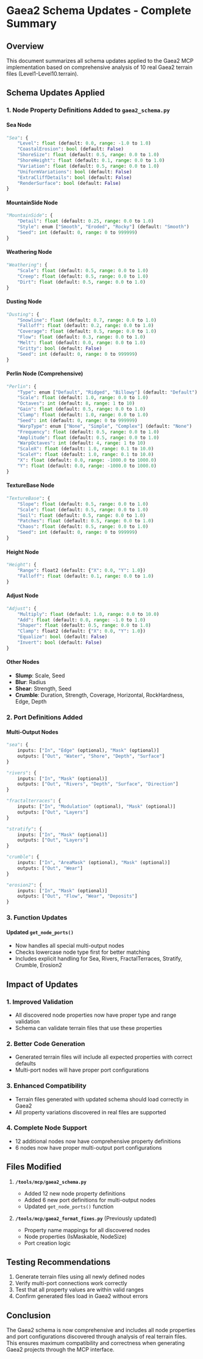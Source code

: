 # Gaea2 Schema Updates - Complete Summary

## Overview
This document summarizes all schema updates applied to the Gaea2 MCP implementation based on comprehensive analysis of 10 real Gaea2 terrain files (Level1-Level10.terrain).

## Schema Updates Applied

### 1. Node Property Definitions Added to `gaea2_schema.py`

#### Sea Node
```python
"Sea": {
    "Level": float (default: 0.0, range: -1.0 to 1.0)
    "CoastalErosion": bool (default: False)
    "ShoreSize": float (default: 0.5, range: 0.0 to 1.0)
    "ShoreHeight": float (default: 0.1, range: 0.0 to 1.0)
    "Variation": float (default: 0.5, range: 0.0 to 1.0)
    "UniformVariations": bool (default: False)
    "ExtraCliffDetails": bool (default: False)
    "RenderSurface": bool (default: False)
}
```

#### MountainSide Node
```python
"MountainSide": {
    "Detail": float (default: 0.25, range: 0.0 to 1.0)
    "Style": enum ["Smooth", "Eroded", "Rocky"] (default: "Smooth")
    "Seed": int (default: 0, range: 0 to 999999)
}
```

#### Weathering Node
```python
"Weathering": {
    "Scale": float (default: 0.5, range: 0.0 to 1.0)
    "Creep": float (default: 0.5, range: 0.0 to 1.0)
    "Dirt": float (default: 0.5, range: 0.0 to 1.0)
}
```

#### Dusting Node
```python
"Dusting": {
    "Snowline": float (default: 0.7, range: 0.0 to 1.0)
    "Falloff": float (default: 0.2, range: 0.0 to 1.0)
    "Coverage": float (default: 0.5, range: 0.0 to 1.0)
    "Flow": float (default: 0.3, range: 0.0 to 1.0)
    "Melt": float (default: 0.0, range: 0.0 to 1.0)
    "Gritty": bool (default: False)
    "Seed": int (default: 0, range: 0 to 999999)
}
```

#### Perlin Node (Comprehensive)
```python
"Perlin": {
    "Type": enum ["Default", "Ridged", "Billowy"] (default: "Default")
    "Scale": float (default: 1.0, range: 0.0 to 1.0)
    "Octaves": int (default: 8, range: 1 to 10)
    "Gain": float (default: 0.5, range: 0.0 to 1.0)
    "Clamp": float (default: 1.0, range: 0.0 to 1.0)
    "Seed": int (default: 0, range: 0 to 999999)
    "WarpType": enum ["None", "Simple", "Complex"] (default: "None")
    "Frequency": float (default: 0.5, range: 0.0 to 1.0)
    "Amplitude": float (default: 0.5, range: 0.0 to 1.0)
    "WarpOctaves": int (default: 4, range: 1 to 10)
    "ScaleX": float (default: 1.0, range: 0.1 to 10.0)
    "ScaleY": float (default: 1.0, range: 0.1 to 10.0)
    "X": float (default: 0.0, range: -1000.0 to 1000.0)
    "Y": float (default: 0.0, range: -1000.0 to 1000.0)
}
```

#### TextureBase Node
```python
"TextureBase": {
    "Slope": float (default: 0.5, range: 0.0 to 1.0)
    "Scale": float (default: 0.5, range: 0.0 to 1.0)
    "Soil": float (default: 0.5, range: 0.0 to 1.0)
    "Patches": float (default: 0.5, range: 0.0 to 1.0)
    "Chaos": float (default: 0.5, range: 0.0 to 1.0)
    "Seed": int (default: 0, range: 0 to 999999)
}
```

#### Height Node
```python
"Height": {
    "Range": float2 (default: {"X": 0.0, "Y": 1.0})
    "Falloff": float (default: 0.1, range: 0.0 to 1.0)
}
```

#### Adjust Node
```python
"Adjust": {
    "Multiply": float (default: 1.0, range: 0.0 to 10.0)
    "Add": float (default: 0.0, range: -1.0 to 1.0)
    "Shaper": float (default: 0.5, range: 0.0 to 1.0)
    "Clamp": float2 (default: {"X": 0.0, "Y": 1.0})
    "Equalize": bool (default: False)
    "Invert": bool (default: False)
}
```

#### Other Nodes
- **Slump**: Scale, Seed
- **Blur**: Radius
- **Shear**: Strength, Seed
- **Crumble**: Duration, Strength, Coverage, Horizontal, RockHardness, Edge, Depth

### 2. Port Definitions Added

#### Multi-Output Nodes
```python
"sea": {
    inputs: ["In", "Edge" (optional), "Mask" (optional)]
    outputs: ["Out", "Water", "Shore", "Depth", "Surface"]
}

"rivers": {
    inputs: ["In", "Mask" (optional)]
    outputs: ["Out", "Rivers", "Depth", "Surface", "Direction"]
}

"fractalterraces": {
    inputs: ["In", "Modulation" (optional), "Mask" (optional)]
    outputs: ["Out", "Layers"]
}

"stratify": {
    inputs: ["In", "Mask" (optional)]
    outputs: ["Out", "Layers"]
}

"crumble": {
    inputs: ["In", "AreaMask" (optional), "Mask" (optional)]
    outputs: ["Out", "Wear"]
}

"erosion2": {
    inputs: ["In", "Mask" (optional)]
    outputs: ["Out", "Flow", "Wear", "Deposits"]
}
```

### 3. Function Updates

#### Updated `get_node_ports()`
- Now handles all special multi-output nodes
- Checks lowercase node type first for better matching
- Includes explicit handling for Sea, Rivers, FractalTerraces, Stratify, Crumble, Erosion2

## Impact of Updates

### 1. **Improved Validation**
- All discovered node properties now have proper type and range validation
- Schema can validate terrain files that use these properties

### 2. **Better Code Generation**
- Generated terrain files will include all expected properties with correct defaults
- Multi-port nodes will have proper port configurations

### 3. **Enhanced Compatibility**
- Terrain files generated with updated schema should load correctly in Gaea2
- All property variations discovered in real files are supported

### 4. **Complete Node Support**
- 12 additional nodes now have comprehensive property definitions
- 6 nodes now have proper multi-output port configurations

## Files Modified

1. **`/tools/mcp/gaea2_schema.py`**
   - Added 12 new node property definitions
   - Added 6 new port definitions for multi-output nodes
   - Updated `get_node_ports()` function

2. **`/tools/mcp/gaea2_format_fixes.py`** (Previously updated)
   - Property name mappings for all discovered nodes
   - Node properties (IsMaskable, NodeSize)
   - Port creation logic

## Testing Recommendations

1. Generate terrain files using all newly defined nodes
2. Verify multi-port connections work correctly
3. Test that all property values are within valid ranges
4. Confirm generated files load in Gaea2 without errors

## Conclusion

The Gaea2 schema is now comprehensive and includes all node properties and port configurations discovered through analysis of real terrain files. This ensures maximum compatibility and correctness when generating Gaea2 projects through the MCP interface.
